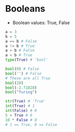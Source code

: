 # Booleans

* Boolean values: True, False

```python
a = 3
b = 5
a == b # False
a != b # True
a > b # False
a < b # True
type(True) # 'bool'
```

```python
bool(0) # False
bool('') # False
# These are all True
bool(28)
bool(-2.71828)
bool("Turing")
```

```python
str(True) # 'True'
int(True) # 1
int(False) # 0
5 + True # 6
10 * False # 0
# 1 == True, 0 == False
```
